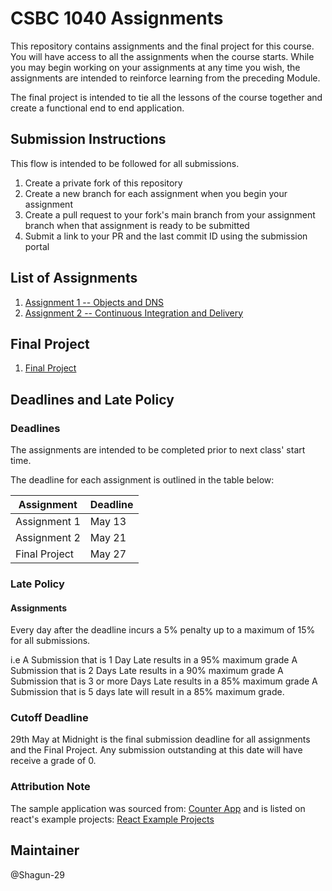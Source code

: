# CSBC 1040 Assignments

This repository contains assignments and the final project for this course. You will have access to all the assignments when the course starts. While you may begin working on your assignments at any time you wish, the assignments are intended to reinforce learning from the preceding Module.

The final project is intended to tie all the lessons of the course together and create a functional end to end application.

## Submission Instructions

This flow is intended to be followed for all submissions.

1. Create a private fork of this repository
2. Create a new branch for each assignment when you begin your assignment
3. Create a pull request to your fork's main branch from your assignment branch when that assignment is ready to be submitted
4. Submit a link to your PR and the last commit ID using the submission portal

## List of Assignments

1. [Assignment 1 -- Objects and DNS](./assignment1/README.md)
2. [Assignment 2 -- Continuous Integration and Delivery](./assignment2/README.md)

## Final Project

1. [Final Project](./project/README.md)

## Deadlines and Late Policy

### Deadlines

The assignments are intended to be completed prior to next class' start time.

The deadline for each assignment is outlined in the table below:

| Assignment    | Deadline   |
| ------------- | ---------- |
| Assignment 1  | May 13 |
| Assignment 2  | May 21 |
| Final Project | May 27 |

### Late Policy

#### Assignments

Every day after the deadline incurs a 5% penalty up to a maximum of 15% for all submissions.

i.e A Submission that is 1 Day Late results in a 95% maximum grade
A Submission that is 2 Days Late results in a 90% maximum grade
A Submission that is 3 or more Days Late results in a 85% maximum grade
A Submission that is 5 days late will result in a 85% maximum grade.

### Cutoff Deadline

29th May at Midnight is the final submission deadline for all assignments and the Final Project.
Any submission outstanding at this date will have receive a grade of 0.

### Attribution Note

The sample application was sourced from: [Counter App](https://github.com/arnab-datta/counter-app) and is listed on react's example projects: [React Example Projects](https://reactjs.org/community/examples.html)

## Maintainer

@Shagun-29
